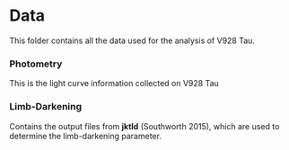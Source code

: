 # Data

This folder contains all the data used for the analysis of V928 Tau.

### Photometry
This is the light curve information collected on V928 Tau

### Limb-Darkening
Contains the output files from <strong>jktld</strong> (Southworth 2015), which are used to determine the limb-darkening parameter.
